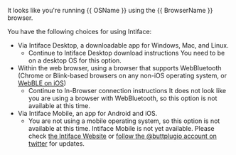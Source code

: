 It looks like you're running {{ OSName }} using the {{ BrowserName }} browser.

You have the following choices for using Intiface:

* Via Intiface Desktop, a downloadable app for Windows, Mac, and Linux.
  * <span v-if="!OSName.includes('Android') && !OSName.includes('iOS')"><router-link to="download-intiface" class="router-link">Continue to Intiface Desktop download instructions</router-link></span> <span v-if="OSName.includes('Android') || OSName.includes('iOS')">You need to be on a desktop OS for this option.</span>
* Within the web browser, using a browser that supports WebBluetooth (Chrome or Blink-based browsers on any non-iOS operating system, or <a href='https://apps.apple.com/us/app/webble/id1193531073' class="outward-link" target="_blank">WebBLE on iOS</a>)
  * <span v-if="HasWebBluetooth"><router-link to="create-browser-connection" class="router-link">Continue to In-Browser connection instructions</router-link></span> <span v-if="!HasWebBluetooth">It does not look like you are using a browser with WebBluetooth, so this option is not available at this time.</span>
* Via Intiface Mobile, an app for Android and iOS.
  * <span v-if="!OSName.includes('Android') && !OSName.includes('iOS')">You are not using a mobile operating system, so this option is not available at this time.</span> <span v-if="OSName.includes('Android') || OSName.includes('iOS')">Intiface Mobile is not yet available. Please check <a href="http://intiface.com/" target="_blank">the Intiface Website</a> or <a href="http://twitter.com/buttplugio" target="_blank">follow the @buttplugio account on twitter</a> for updates.</span>
